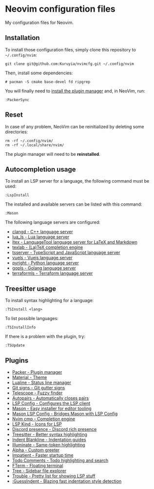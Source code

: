 # Neovim configuration files
My configuration files for Neovim.

## Installation
To install those configuration files, simply clone this repository to `~/.config/nvim`:
```
git clone git@github.com:Kuruyia/nvimcfg.git ~/.config/nvim
```

Then, install some dependencies:
```
# pacman -S cmake base-devel fd ripgrep
```

You will finally need to [install the plugin manager](https://github.com/wbthomason/packer.nvim#quickstart) and, in NeoVim, run:
```
:PackerSync
```

## Reset
In case of any problem, NeoVim can be reinitialized by deleting some directories:
```
rm -rf ~/.config/nvim/
rm -rf ~/.local/share/nvim/
```

The plugin manager will need to be **reinstalled**.

## Autocompletion usage
To install an LSP server for a language, the following command must be used:
```
:LspInstall
```

The installed and available servers can be listed with this command:
```
:Mason
```

The following language servers are configured:
- [clangd - C++ language server](https://clangd.llvm.org/)
- [lua_ls - Lua language server](https://github.com/luals/lua-language-server)
- [ltex - LanguageTool language server for LaTeX and Markdown](https://github.com/valentjn/ltex-ls)
- [texlab - (La)TeX completion engine](https://github.com/latex-lsp/texlab)
- [tsserver - TypeScript and JavaScript language server](https://github.com/theia-ide/typescript-language-server)
- [vuels - Vuejs language server](https://github.com/vuejs/vetur/tree/master/server)
- [pyright - Python language server](https://github.com/microsoft/pyright)
- [gopls - Golang language server](https://github.com/golang/tools/tree/master/gopls)
- [terraformls - Terraform language server](https://github.com/hashicorp/terraform-ls)

## Treesitter usage
To install syntax highlighting for a language:
```
:TSInstall <lang>
```

To list possible languages:
```
:TSInstallInfo
```

If there is a problem with the plugin, try:
```
:TSUpdate
```

## Plugins
- [Packer - Plugin manager](https://github.com/wbthomason/packer.nvim)
- [Material - Theme](https://github.com/marko-cerovac/material.nvim)
- [Lualine - Status line manager](https://github.com/nvim-lualine/lualine.nvim)
- [Git signs - Git gutter signs](https://github.com/lewis6991/gitsigns.nvim)
- [Telescope - Fuzzy finder](https://github.com/nvim-telescope/telescope.nvim)
- [Autopairs - Automatically closes pairs](https://github.com/windwp/nvim-autopairs)
- [LSP Config - Configures the LSP client](https://github.com/neovim/nvim-lspconfig)
- [Mason - Easy installer for editor tooling](https://github.com/williamboman/mason.nvim)
- [Mason LSP Config - Bridges Mason with LSP Config](https://github.com/williamboman/mason-lspconfig.nvim)
- [Nvim cmp - Completion engine](https://github.com/hrsh7th/nvim-cmp)
- [LSP Kind - Icons for LSP](https://github.com/onsails/lspkind.nvim)
- [Discord presence - Discord rich presence](https://github.com/andweeb/presence.nvim)
- [Treesitter - Better syntax highlighting](https://github.com/nvim-treesitter/nvim-treesitter)
- [Indent Blankline - Indentation guides](https://github.com/lukas-reineke/indent-blankline.nvim)
- [Illuminate - Same-token highlighting](https://github.com/RRethy/vim-illuminate)
- [Alpha - Custom greeter](https://github.com/goolord/alpha-nvim)
- [Impatient - Faster startup time](https://github.com/lewis6991/impatient.nvim)
- [Todo Comments - Todo highlighting and search](https://github.com/folke/todo-comments.nvim)
- [FTerm - Floating terminal](https://github.com/numToStr/FTerm.nvim)
- [Tree - Sidebar file explorer](https://github.com/nvim-tree/nvim-tree.lua)
- [Trouble - Pretty list for showing LSP stuff](https://github.com/folke/trouble.nvim)
- [:GuessIndent - Blazing fast indentation style detection](https://github.com/NMAC427/guess-indent.nvim)
